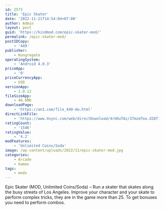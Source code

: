 ```yaml
---
id: 2573
title: 'Epic Skater'
date: '2022-11-21T14:54:04+07:00'
author: Admin
layout: post
guid: 'https://kindmod.com/epic-skater-mod/'
permalink: /epic-skater-mod/
postIDCopy:
    - '449'
publisher:
    - Kongregate
operatingSystem:
    - 'Android 4.0.3'
priceApp:
    - '0'
priceCurrencyApp:
    - USD
versionApp:
    - 2.0.12
fileSizeApp:
    - 46.6Mb
downloadPage:
    - 'https://an1.com/file_449-dw.html'
directLinkFile:
    - 'https://www.4sync.com/web/directDownload/4rU6uTAz/37mzmToo.d28f18a8aba970e352d7002bf78cca9b'
ratingCount:
    - '1546'
ratingValue:
    - '4.2'
modFeatures:
    - 'Unlimited Coins/Soda'
image: /wp-content/uploads/2022/11/epic-skater-mod.jpg
categories:
    - Arcade
    - Games
tags:
    - mods
---
```


Epic Skater (MOD, Unlimited Coins/Soda) – Run a skater that skates along the busy streets of Los Angeles. Improve your character and your skate to perform complex tricks, they are in the game more than 25. To get bonuses you need to perform combos.